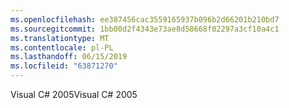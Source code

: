 ```yaml
---
ms.openlocfilehash: ee387456cac3559165937b096b2d66201b210bd7
ms.sourcegitcommit: 1bb00d2f4343e73ae8d58668f02297a3cf10a4c1
ms.translationtype: MT
ms.contentlocale: pl-PL
ms.lasthandoff: 06/15/2019
ms.locfileid: "63871270"
---
```

<span data-ttu-id="e6f79-101">Visual C# 2005</span><span class="sxs-lookup"><span data-stu-id="e6f79-101">Visual C# 2005</span></span>